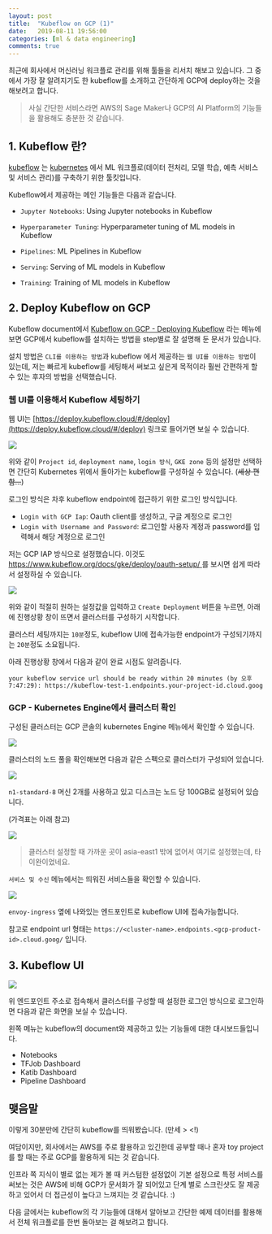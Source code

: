```yaml
---
layout: post
title:  "Kubeflow on GCP (1)"
date:   2019-08-11 19:56:00
categories: [ml & data engineering]
comments: true
---
```


최근에 회사에서 머신러닝 워크플로 관리를 위해 툴들을 리서치 해보고 있습니다. 그 중에서 가장 잘 알려지기도 한 kubeflow를 소개하고 간단하게 GCP에 deploy하는 것을 해보려고 합니다.

> 사실 간단한 서비스라면 AWS의 Sage Maker나 GCP의 AI Platform의 기능들을 활용해도 충분한 것 같습니다.

## 1. Kubeflow 란?

[kubeflow](https://www.kubeflow.org/docs/about/kubeflow/) 는 [kubernetes](https://kubernetes.io/docs/concepts/) 에서 ML 워크플로(데이터 전처리, 모델 학습, 예측 서비스 및 서비스 관리)를 구축하기 위한 툴킷입니다.

Kubeflow에서 제공하는 메인 기능들은 다음과 같습니다.

- `Jupyter Notebooks`: Using Jupyter notebooks in Kubeflow

- `Hyperparameter Tuning`: Hyperparameter tuning of ML models in Kubeflow

- `Pipelines`: ML Pipelines in Kubeflow

- `Serving`: Serving of ML models in Kubeflow

- `Training`: Training of ML models in Kubeflow

## 2. Deploy Kubeflow on GCP

Kubeflow document에서 [Kubeflow on GCP - Deploying Kubeflow](https://www.kubeflow.org/docs/gke/deploy/) 라는 메뉴에 보면 GCP에서 kubeflow를 설치하는 방법을 step별로 잘 설명해 둔 문서가 있습니다.

설치 방법은 `CLI를 이용하는 방법`과 kubeflow 에서 제공하는 `웹 UI를 이용하는 방법`이 있는데, 저는 빠르게 kubeflow를 세팅해서 써보고 싶은게 목적이라 훨씬 간편하게 할 수 있는 후자의 방법을 선택했습니다.

### 웹 UI를 이용해서 Kubeflow 세팅하기

웹 UI는 [https://deploy.kubeflow.cloud/#/deploy](https://deploy.kubeflow.cloud/#/deploy) 링크로 들어가면 보실 수 있습니다.

![](https://user-images.githubusercontent.com/16538186/62832330-609bfe00-bc67-11e9-834b-a5b20bc93a1b.png)

위와 같이 `Project id`, `deployment name`, `login 방식`, `GKE zone` 등의 설정만 선택하면 간단히 Kubernetes 위에서 돌아가는 kubeflow를 구성하실 수 있습니다. (~~세상 편함...~~)

로그인 방식은 차후 kubeflow endpoint에 접근하기 위한 로그인 방식입니다.

- `Login with GCP Iap`: Oauth client를 생성하고, 구글 계정으로 로그인
- `Login with Username and Password`: 로그인할 사용자 계정과 password를 입력해서 해당 계정으로 로그인

저는 GCP IAP 방식으로 설정했습니다. 이것도 [https://www.kubeflow.org/docs/gke/deploy/oauth-setup/ 
](https://www.kubeflow.org/docs/gke/deploy/oauth-setup/ 
)를 보시면 쉽게 따라서 설정하실 수 있습니다.

![](https://user-images.githubusercontent.com/16538186/62832729-1f5b1c80-bc6e-11e9-8bc2-c689324e8019.png)

위와 같이 적절히 원하는 설정값을 입력하고 `Create Deployment` 버튼을 누르면, 아래에 진행상황 창이 뜨면서 클러스터를 구성하기 시작합니다.

클러스터 세팅까지는 `10분`정도, kubeflow UI에 접속가능한 endpoint가 구성되기까지는 `20분`정도 소요됩니다. 

아래 진행상황 창에서 다음과 같이 완료 시점도 알려줍니다.
```
your kubeflow service url should be ready within 20 minutes (by 오후 7:47:29): https://kubeflow-test-1.endpoints.your-project-id.cloud.goog
```

### GCP - Kubernetes Engine에서 클러스터 확인

구성된 클러스터는 GCP 콘솔의 kubernetes Engine 메뉴에서 확인할 수 있습니다.

![](https://user-images.githubusercontent.com/16538186/62832811-609ffc00-bc6f-11e9-951c-824eac26ba54.png)

클러스터의 노드 풀을 확인해보면 다음과 같은 스펙으로 클러스터가 구성되어 있습니다.

![](https://user-images.githubusercontent.com/16538186/62832813-64cc1980-bc6f-11e9-8964-4ef4249a1f31.png)

`n1-standard-8` 머신 2개를 사용하고 있고 디스크는 노드 당 100GB로 설정되어 있습니다.

(가격표는 아래 참고)

![](https://user-images.githubusercontent.com/16538186/62832869-2125df80-bc70-11e9-9974-cbd477b837a9.png)

> 클러스터 설정할 때 가까운 곳이 asia-east1 밖에 없어서 여기로 설정했는데, 타이완이었네요.

`서비스 및 수신` 메뉴에서는 띄워진 서비스들을 확인할 수 있습니다.

![](https://user-images.githubusercontent.com/16538186/62832816-7f05f780-bc6f-11e9-894c-65fba14ab374.png)

`envoy-ingress` 옆에 나와있는 엔드포인트로 kubeflow UI에 접속가능합니다.

참고로 endpoint url 형태는 
`https://<cluster-name>.endpoints.<gcp-product-id>.cloud.goog/` 입니다.

## 3. Kubeflow UI

![](https://user-images.githubusercontent.com/16538186/62832928-57b02a00-bc71-11e9-91bc-bbec128728ec.png)

위 엔드포인트 주소로 접속해서 클러스터를 구성할 때 설정한 로그인 방식으로 로그인하면 다음과 같은 화면을 보실 수 있습니다.

왼쪽 메뉴는 kubeflow의 document와 제공하고 있는 기능들에 대한 대시보드들입니다.

- Notebooks
- TFJob Dashboard
- Katib Dashboard
- Pipeline Dashboard

## 맺음말

이렇게 30분만에 간단히 kubeflow를 띄워봤습니다. (만세 > <!)

여담이지만, 회사에서는 AWS를 주로 활용하고 있긴한데 공부할 때나 혼자 toy project를 할 때는 주로 GCP를 활용하게 되는 것 같습니다. 

인프라 쪽 지식이 별로 없는 제가 볼 때 커스텀한 설정없이 기본 설정으로 특정 서비스를 써보는 것은 AWS에 비해 GCP가 문서화가 잘 되어있고 단계 별로 스크린샷도 잘 제공하고 있어서 더 접근성이 높다고 느껴지는 것 같습니다. :)

다음 글에서는 kubeflow의 각 기능들에 대해서 알아보고 간단한 예제 데이터를 활용해서 전체 워크플로를 한번 돌아보는 걸 해보려고 합니다.
